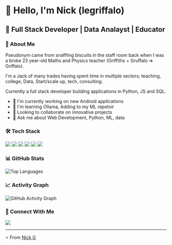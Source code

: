 # 👋 Hello, I'm Nick (legriffalo)

## 🚀 Full Stack Developer | Data Analayst | Educator

### 💫 About Me

Pseudonym came from snaffling biscuits in the staff room back when I was a broke 23 year-old Maths and Physics teacher (Griffiths + Gruffalo => Griffalo).

I'm a Jack of many trades having spent time in multiple sectors; teaching, college, Data, Start/scale up, tech, consulting.

Currently a full stack developer building applications in Python, JS and SQL.

- 🔭 I'm currently working on new Android applications
- 🌱 I'm learning Ollama, Adding to my ML repetoir
- 👯 Looking to collaborate on innovative projects
- 💬 Ask me about Web Development, Python, ML, data

### 🛠️ Tech Stack
<p align="left">
<img src="https://img.shields.io/badge/JavaScript-F7DF1E?style=for-the-badge&logo=javascript&logoColor=black"/>
<img src="https://img.shields.io/badge/TypeScript-F7DF1E?style=for-the-badge&logo=TypeScript&logoColor=black"/>
<img src="https://img.shields.io/badge/SQL-F7DF1E?style=for-the-badge&logo=Postgres&logoColor=black"/>
<img src="https://img.shields.io/badge/Python-3776AB?style=for-the-badge&logo=python&logoColor=white"/>
<img src="https://img.shields.io/badge/React-20232A?style=for-the-badge&logo=react&logoColor=61DAFB"/>
<img src="https://img.shields.io/badge/Node.js-43853D?style=for-the-badge&logo=node.js&logoColor=white"/>
</p>

### 📊 GitHub Stats

![Top Languages](https://github-readme-stats.vercel.app/api/top-langs/?username=legriffalo&layout=compact&theme=radical&rand={{random_number}})


### 📈 Activity Graph
![GitHub Activity Graph](https://github-readme-activity-graph.vercel.app/graph?username=legriffalo&theme=github)

### 🤝 Connect With Me
<p align="left">
<a href="https://www.linkedin.com/in/nick-griffiths-7b139198/">
  <img src="https://img.shields.io/badge/LinkedIn-0077B5?style=for-the-badge&logo=linkedin&logoColor=white"/>
</a>

</p>


---
⭐️ From [Nick G](https://github.com/yourusername)
